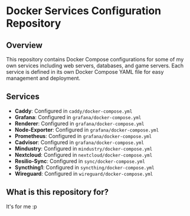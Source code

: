 # Docker Services Configuration Repository

## Overview

This repository contains Docker Compose configurations for some of my own services including web servers, databases, and game servers. Each service is defined in its own Docker Compose YAML file for easy management and deployment.


## Services

- **Caddy**: Configured in `caddy/docker-compose.yml`
- **Grafana**: Configured in `grafana/docker-compose.yml`
- **Renderer**: Configured in `grafana/docker-compose.yml`
- **Node-Exporter**: Configured in `grafana/docker-compose.yml`
- **Prometheus**: Configured in `grafana/docker-compose.yml`
- **Cadvisor**: Configured in `grafana/docker-compose.yml`
- **Mindustry**: Configured in `mindustry/docker-compose.yml`
- **Nextcloud**: Configured in `nextcloud/docker-compose.yml`
- **Resilio-Sync**: Configured in `sync/docker-compose.yml`
- **Syncthing1**: Configured in `syncthing/docker-compose.yml`
- **Wireguard**: Configured in `wireguard/docker-compose.yml`
## What is this repository for?
It's for me :p
